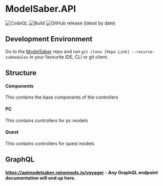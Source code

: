 # ModelSaber.API
![CodeQL](https://github.com/ModelSaber/ModelSaber.API/actions/workflows/codeql.yml/badge.svg?branch=master)
![Build](https://github.com/ModelSaber/ModelSaber.API/actions/workflows/build.yml/badge.svg?branch=master)
![GitHub release (latest by date)](https://img.shields.io/github/v/release/ModelSaber/ModelSaber.API)

## Development Environment

Go to the [ModelSaber](https://github.com/modelsaber/modelsaber) repo and run `git clone [Repo Link] --recurse-submodules` in your favourite IDE, CLI or git client.

## Structure

#### Components
This contains the base components of the controllers

#### PC
This contains controllers for pc models

#### Quest
This contains controllers for quest models

## GraphQL

#### https://apimodelsaber.rainemods.io/voyager - Any GraphQL endpoint documentation will end up here.
